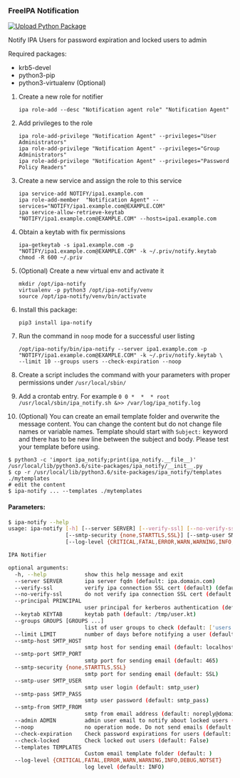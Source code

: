 ### FreeIPA Notification
[![Upload Python Package](https://github.com/cagdasbas/ipa-notify/actions/workflows/python-publish.yml/badge.svg)](https://github.com/cagdasbas/ipa-notify/actions/workflows/python-publish.yml)

Notify IPA Users for password expiration and locked users to admin

Required packages:
- krb5-devel
- python3-pip
- python3-virtualenv (Optional)

1. Create a new role for notifier
   ```shell
   ipa role-add --desc "Notification agent role" "Notification Agent"
   ```
2. Add privileges to the role
   ```shell
   ipa role-add-privilege "Notification Agent" --privileges="User Administrators"
   ipa role-add-privilege "Notification Agent" --privileges="Group Administrators"
   ipa role-add-privilege "Notification Agent" --privileges="Password Policy Readers"
   ```
3. Create a new service and assign the role to this service
   ```shell
   ipa service-add NOTIFY/ipa1.example.com
   ipa role-add-member  "Notification Agent" --services="NOTIFY/ipa1.example.com@EXAMPLE.COM"
   ipa service-allow-retrieve-keytab "NOTIFY/ipa1.example.com@EXAMPLE.COM" --hosts=ipa1.example.com
   ```
4. Obtain a keytab with fix permissions
   ```shell
   ipa-getkeytab -s ipa1.example.com -p "NOTIFY/ipa1.example.com@EXAMPLE.COM" -k ~/.priv/notify.keytab
   chmod -R 600 ~/.priv
   ```
5. (Optional) Create a new virtual env and activate it
   ```shell
   mkdir /opt/ipa-notify
   virtualenv -p python3 /opt/ipa-notify/venv
   source /opt/ipa-notify/venv/bin/activate
	```

6. Install this package:
   ```shell
   pip3 install ipa-notify
   ```
7. Run the command in ```noop``` mode for a successful user listing
   ```shell
   /opt/ipa-notify/bin/ipa-notify --server ipa1.example.com -p "NOTIFY/ipa1.example.com@EXAMPLE.COM" -k ~/.priv/notify.keytab \
   --limit 10 --groups users --check-expiration --noop
   ```

8. Create a script includes the command with your parameters with proper permissions under ```/usr/local/sbin/```
9. Add a crontab entry. For example ```0 0 *  *  * root /usr/local/sbin/ipa_notify.sh &>> /var/log/ipa_notify.log```
10. (Optional) You can create an email template folder and overwrite the message content. You can change the content but
    do not change file names or variable names. Template should start with `Subject:` keyword and there has to be new
    line between the subject and body. Please test your template before using.

```shell
$ python3 -c 'import ipa_notify;print(ipa_notify.__file__)'
/usr/local/lib/python3.6/site-packages/ipa_notify/__init__.py
$ cp -r /usr/local/lib/python3.6/site-packages/ipa_notify/templates ./mytemplates
# edit the content
$ ipa-notify ... --templates ./mytemplates
```

#### Parameters:

```bash
$ ipa-notify --help
usage: ipa-notify [-h] [--server SERVER] [--verify-ssl] [--no-verify-ssl] [--principal PRINCIPAL] [--keytab KEYTAB] [--groups GROUPS [GROUPS ...]] [--limit LIMIT] [--smtp-host SMTP_HOST] [--smtp-port SMTP_PORT]
                  [--smtp-security {none,STARTTLS,SSL}] [--smtp-user SMTP_USER] [--smtp-pass SMTP_PASS] [--smtp-from SMTP_FROM] [--admin ADMIN] [--noop] [--check-expiration] [--check-locked] [--templates TEMPLATES]
                  [--log-level {CRITICAL,FATAL,ERROR,WARN,WARNING,INFO,DEBUG,NOTSET}]

IPA Notifier

optional arguments:
  -h, --help            show this help message and exit
  --server SERVER       ipa server fqdn (default: ipa.domain.com)
  --verify-ssl          verify ipa connection SSL cert (default) (default: True)
  --no-verify-ssl       do not verify ipa connection SSL cert (default: True)
  --principal PRINCIPAL
                        user principal for kerberos authentication (default: admin@DOMAIN.COM)
  --keytab KEYTAB       keytab path (default: /tmp/user.kt)
  --groups GROUPS [GROUPS ...]
                        list of user groups to check (default: ['users'])
  --limit LIMIT         number of days before notifying a user (default: 5)
  --smtp-host SMTP_HOST
                        smtp host for sending email (default: localhost)
  --smtp-port SMTP_PORT
                        smtp port for sending email (default: 465)
  --smtp-security {none,STARTTLS,SSL}
                        smtp port for sending email (default: SSL)
  --smtp-user SMTP_USER
                        smtp user login (default: smtp_user)
  --smtp-pass SMTP_PASS
                        smtp user password (default: smtp_pass)
  --smtp-from SMTP_FROM
                        smtp from email address (default: noreply@domain.com)
  --admin ADMIN         admin user email to notify about locked users (default: admin@domain.com)
  --noop                no operation mode. Do not send emails (default: False)
  --check-expiration    Check password expirations for users (default: False)
  --check-locked        Check locked out users (default: False)
  --templates TEMPLATES
                        Custom email template folder (default: )
  --log-level {CRITICAL,FATAL,ERROR,WARN,WARNING,INFO,DEBUG,NOTSET}
                        log level (default: INFO)
```
